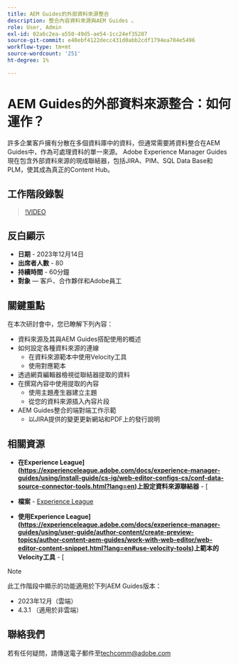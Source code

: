 ```yaml
---
title: AEM Guides的外部資料來源整合
description: 整合內容資料來源與AEM Guides 。
role: User, Admin
exl-id: 02a6c2ea-a550-49d5-ae54-1cc24ef35287
source-git-commit: e40ebf4122decc431d0abb2cdf1794ea704e5496
workflow-type: tm+mt
source-wordcount: '251'
ht-degree: 1%

---
```


# AEM Guides的外部資料來源整合：如何運作？

許多企業客戶擁有分散在多個資料庫中的資料，但通常需要將資料整合在AEM Guides中，作為可處理資料的單一來源。
Adobe Experience Manager Guides現在包含外部資料來源的現成聯結器，包括JIRA、PIM、SQL Data Base和PLM，使其成為真正的Content Hub。


## 工作階段錄製

>[!VIDEO](https://video.tv.adobe.com/v/3426542/datasources-aem-guides)

## 反白顯示

- **日期** - 2023年12月14日
- **出席者人數** - 80
- **持續時間** - 60分鐘
- **對象** — 客戶、合作夥伴和Adobe員工

## 關鍵重點

在本次研討會中，您已瞭解下列內容：
- 資料來源及其與AEM Guides搭配使用的概述
- 如何設定各種資料來源的連線
   - 在資料來源範本中使用Velocity工具
   - 使用對應範本
- 透過網頁編輯器檢視從聯結器提取的資料
- 在撰寫內容中使用提取的內容
   - 使用主題產生器建立主題
   - 從您的資料來源插入內容片段
- AEM Guides整合的端對端工作示範
   - 以JIRA提供的變更更新網站和PDF上的發行說明


## 相關資源

- **在Experience League](https://experienceleague.adobe.com/docs/experience-manager-guides/using/install-guide/cs-ig/web-editor-configs-cs/conf-data-source-connector-tools.html?lang=en)上設定資料來源聯結器** - [

- **檔案** - [Experience League](https://experienceleague.adobe.com/docs/experience-manager-guides/using/user-guide/author-content/create-preview-topics/author-content-aem-guides/work-with-web-editor/web-editor-content-snippet.html)

- **使用Experience League](https://experienceleague.adobe.com/docs/experience-manager-guides/using/user-guide/author-content/create-preview-topics/author-content-aem-guides/work-with-web-editor/web-editor-content-snippet.html?lang=en#use-velocity-tools)上範本的Velocity工具** - [



>[!NOTE]
>
> 此工作階段中顯示的功能適用於下列AEM Guides版本：
> - 2023年12月（雲端）
> - 4.3.1 （適用於非雲端）



## 聯絡我們

若有任何疑問，請傳送電子郵件至<techcomm@adobe.com>
